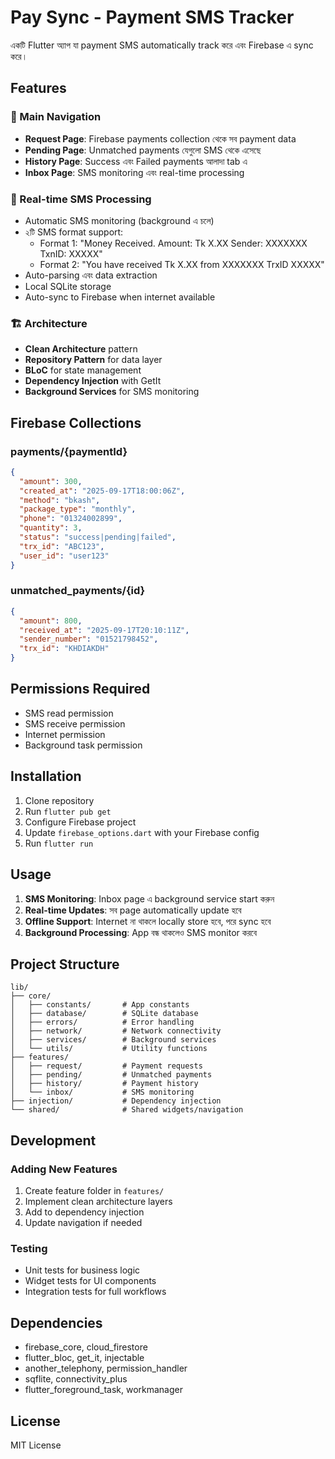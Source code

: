 # Pay Sync - Payment SMS Tracker

একটি Flutter অ্যাপ যা payment SMS automatically track করে এবং Firebase এ sync করে।

## Features

### 📱 Main Navigation
- **Request Page**: Firebase payments collection থেকে সব payment data
- **Pending Page**: Unmatched payments যেগুলো SMS থেকে এসেছে
- **History Page**: Success এবং Failed payments আলাদা tab এ
- **Inbox Page**: SMS monitoring এবং real-time processing

### 🔄 Real-time SMS Processing
- Automatic SMS monitoring (background এ চলে)
- ২টি SMS format support:
  - Format 1: "Money Received. Amount: Tk X.XX Sender: XXXXXXX TxnID: XXXXX"
  - Format 2: "You have received Tk X.XX from XXXXXXX TrxID XXXXX"
- Auto-parsing এবং data extraction
- Local SQLite storage
- Auto-sync to Firebase when internet available

### 🏗️ Architecture
- **Clean Architecture** pattern
- **Repository Pattern** for data layer
- **BLoC** for state management
- **Dependency Injection** with GetIt
- **Background Services** for SMS monitoring

## Firebase Collections

### payments/{paymentId}
```json
{
  "amount": 300,
  "created_at": "2025-09-17T18:00:06Z",
  "method": "bkash",
  "package_type": "monthly",
  "phone": "01324002899",
  "quantity": 3,
  "status": "success|pending|failed",
  "trx_id": "ABC123",
  "user_id": "user123"
}
```

### unmatched_payments/{id}
```json
{
  "amount": 800,
  "received_at": "2025-09-17T20:10:11Z",
  "sender_number": "01521798452",
  "trx_id": "KHDIAKDH"
}
```

## Permissions Required
- SMS read permission
- SMS receive permission
- Internet permission
- Background task permission

## Installation

1. Clone repository
2. Run `flutter pub get`
3. Configure Firebase project
4. Update `firebase_options.dart` with your Firebase config
5. Run `flutter run`

## Usage

1. **SMS Monitoring**: Inbox page এ background service start করুন
2. **Real-time Updates**: সব page automatically update হবে
3. **Offline Support**: Internet না থাকলে locally store হবে, পরে sync হবে
4. **Background Processing**: App বন্ধ থাকলেও SMS monitor করবে

## Project Structure

```
lib/
├── core/
│   ├── constants/       # App constants
│   ├── database/        # SQLite database
│   ├── errors/          # Error handling
│   ├── network/         # Network connectivity
│   ├── services/        # Background services
│   └── utils/           # Utility functions
├── features/
│   ├── request/         # Payment requests
│   ├── pending/         # Unmatched payments
│   ├── history/         # Payment history
│   └── inbox/           # SMS monitoring
├── injection/           # Dependency injection
└── shared/              # Shared widgets/navigation
```

## Development

### Adding New Features
1. Create feature folder in `features/`
2. Implement clean architecture layers
3. Add to dependency injection
4. Update navigation if needed

### Testing
- Unit tests for business logic
- Widget tests for UI components
- Integration tests for full workflows

## Dependencies

- firebase_core, cloud_firestore
- flutter_bloc, get_it, injectable
- another_telephony, permission_handler
- sqflite, connectivity_plus
- flutter_foreground_task, workmanager

## License

MIT License
